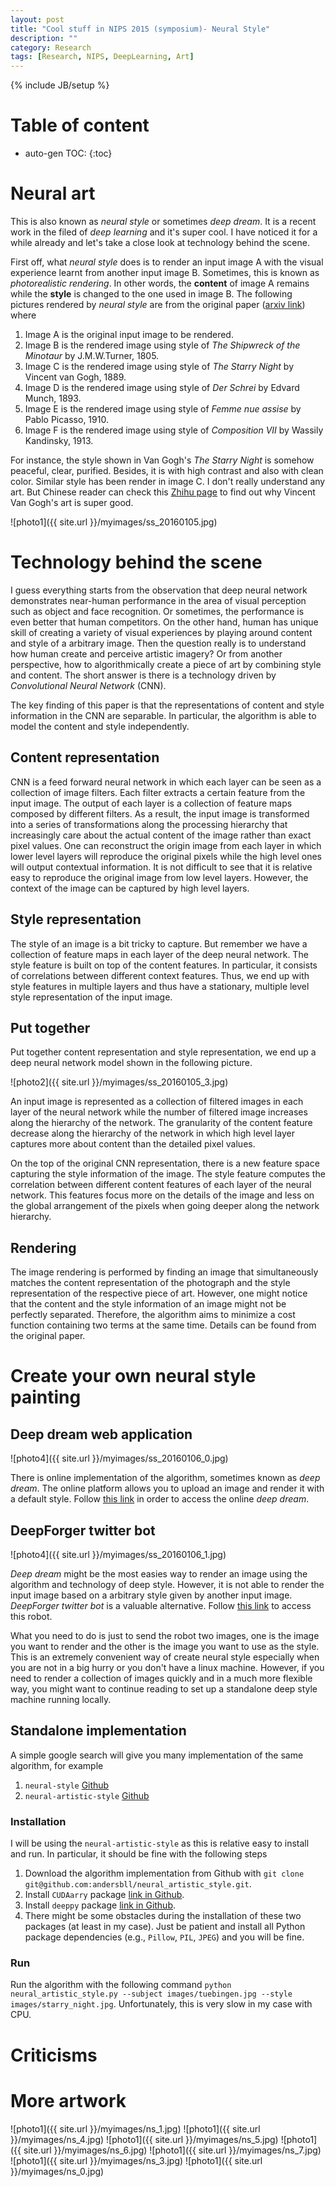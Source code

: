 ```yaml
---
layout: post
title: "Cool stuff in NIPS 2015 (symposium)- Neural Style"
description: ""
category: Research
tags: [Research, NIPS, DeepLearning, Art]
---
```

{% include JB/setup %}
<script type="text/javascript"
 src="http://cdn.mathjax.org/mathjax/latest/MathJax.js?config=TeX-AMS-MML_HTMLorMML">
</script>
 
# Table of content
* auto-gen TOC:
{:toc}




# Neural art

This is also known as _neural style_ or sometimes _deep dream_. It is a recent work in the filed of _deep learning_ and it's super cool. I have noticed it for a while already and let's take a close look at technology behind the scene.

First off, what _neural style_ does is to render an input image A with the visual experience learnt from another input image B. Sometimes, this is known as _photorealistic rendering_. In other words, the **content** of image A remains while the **style** is changed to the one used in image B. The following pictures rendered by _neural style_ are from the original paper ([arxiv link](http://arxiv.org/abs/1508.06576)) where

1. Image A is the original input image to be rendered.
1. Image B is the rendered image using style of _The Shipwreck of the Minotaur_ by J.M.W.Turner, 1805.
1. Image C is the rendered image using style of _The Starry Night_ by Vincent van Gogh, 1889.
1. Image D is the rendered image using style of _Der Schrei_ by Edvard Munch, 1893.
1. Image E is the rendered image using style of _Femme nue assise_ by Pablo Picasso, 1910.
1. Image F is the rendered image using style of _Composition VII_ by Wassily Kandinsky, 1913.

For instance, the style shown in Van Gogh's _The Starry Night_ is somehow peaceful, clear, purified. Besides, it is with high contrast and also with clean color. Similar style has been render in image C. I don't really understand any art. But Chinese reader can check this [Zhihu page](https://www.zhihu.com/question/19708222) to find out why Vincent Van Gogh's art is super good.

![photo1]({{ site.url }}/myimages/ss_20160105.jpg)

# Technology behind the scene

I guess everything starts from the observation that deep neural network demonstrates near-human performance in the area of visual perception such as object and face recognition. Or sometimes, the performance is even better that human competitors. On the other hand, human has unique skill of creating a variety of visual experiences by playing around content and style of a arbitrary image. Then the question really is to understand how human create and perceive artistic imagery? Or from another perspective, how to algorithmically create a piece of art by combining style and content. The short answer is there is a technology driven by _Convolutional Neural Network_ (CNN). 

The key finding of this paper is that the representations of content and  style information in the CNN are separable. In particular, the algorithm is able to model the content and style independently.

## Content representation

CNN is a feed forward neural network in which each layer can be seen as a collection of image filters. Each filter extracts a certain feature from the input image. The output of each layer is a collection of feature maps composed by different filters. As a result, the input image is transformed into a series of transformations along the processing hierarchy that increasingly care about the actual content of the image rather than exact pixel values. One can reconstruct the origin image from each layer in which lower level layers will reproduce the original pixels while the high level ones will output contextual information. It is not difficult to see that it is relative easy to reproduce the original image from low level layers. However, the context of the image can be captured by high level layers. 

## Style representation

The style of an image is a bit tricky to capture. But remember we have a collection of feature maps in each layer of the deep neural network. The style feature is built on top of the content features. In particular, it consists of correlations between different context features. Thus, we end up with style features in multiple layers and thus have a stationary, multiple level style representation of the input image.

## Put together

Put together content representation and style representation, we end up a deep neural network model shown in the following picture. 

![photo2]({{ site.url }}/myimages/ss_20160105_3.jpg)

An input image is represented as a collection of filtered images in each layer of the neural network while the number of filtered image increases along the hierarchy of the network. The granularity of the content feature decrease along the hierarchy of the network in which high level layer captures more about content than the detailed pixel values.

On the top of the original CNN representation, there is a new feature space capturing the style information of the image. The style feature computes the correlation between different content features of each layer of the neural network. This features focus more on the details of the image and less on the global arrangement of the pixels when going deeper along the network hierarchy.

## Rendering

The image rendering is performed by finding an image that simultaneously matches the content representation of the photograph and the style representation of the respective piece of art. However, one might notice that the content and the style information of an image might not be perfectly separated. Therefore, the algorithm aims to minimize a cost function containing two terms at the same time. Details can be found from the original paper.

# Create your own neural style painting

## Deep dream web application

![photo4]({{ site.url }}/myimages/ss_20160106_0.jpg)

There is online implementation of the algorithm, sometimes known as _deep dream_. The online platform allows you to upload an image and render it with a default style. Follow [this link](http://deepdreamgenerator.com) in order to access the online _deep dream_.

## DeepForger twitter bot

![photo4]({{ site.url }}/myimages/ss_20160106_1.jpg)

_Deep dream_ might be the most easies way to render an image using the algorithm and technology of deep style. However, it is not able to render the input image based on a arbitrary style given by another input image. _DeepForger twitter bot_ is a valuable alternative. Follow [this link](https://twitter.com/DeepForger) to access this robot. 

What you need to do is just to send the robot two images, one is the image you want to render and the other is the image you want to use as the style. This is an extremely convenient way of create neural style especially when you are not in a big hurry or you don't have a linux machine. However, if you need to render a collection of images quickly and in a much more flexible way, you might want to continue reading to set up a standalone deep style machine running locally.





## Standalone implementation

A simple google search will give you many implementation of the same algorithm, for example

1. `neural-style` [Github](https://github.com/jcjohnson/neural-style)
1. `neural-artistic-style` [Github](https://github.com/andersbll/neural_artistic_style)

### Installation

I will be using the `neural-artistic-style` as this is relative easy to install and run. 
In particular, it should be fine with the following steps

1. Download the algorithm implementation from Github with `git clone git@github.com:andersbll/neural_artistic_style.git`.
1. Install `CUDAarry` package [link in Github](https://github.com/andersbll/cudarray).
1. Install `deeppy` package [link in Github](https://github.com/andersbll/deeppy).
1. There might be some obstacles during the installation of these two packages (at least in my case). Just be patient and install all Python package dependencies (e.g., `Pillow`, `PIL`, `JPEG`) and you will be fine.

### Run

Run the algorithm with the following command `python neural_artistic_style.py --subject images/tuebingen.jpg --style images/starry_night.jpg`. Unfortunately, this is very slow in my case with CPU.



# Criticisms  


# More artwork


![photo1]({{ site.url }}/myimages/ns_1.jpg)
![photo1]({{ site.url }}/myimages/ns_4.jpg)
![photo1]({{ site.url }}/myimages/ns_5.jpg)
![photo1]({{ site.url }}/myimages/ns_6.jpg)
![photo1]({{ site.url }}/myimages/ns_7.jpg)
![photo1]({{ site.url }}/myimages/ns_3.jpg)
![photo1]({{ site.url }}/myimages/ns_0.jpg)



